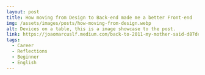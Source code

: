 ```yaml
---
layout: post
title: How moving from Design to Back-end made me a better Front-end
img: /assets/images/posts/how-moving-from-design.webp
alt: Devices on a table, this is a image showcase to the post.
link: https://joaomarcuslf.medium.com/back-to-2011-my-mother-said-d87dee1847e6
tags:
  - Career
  - Reflections
  - Beginner
  - English
---
```

